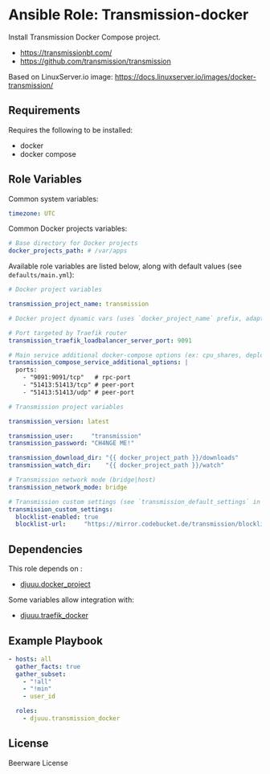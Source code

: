 Ansible Role: Transmission-docker
=================================

Install Transmission Docker Compose project.

- https://transmissionbt.com/
- https://github.com/transmission/transmission

Based on LinuxServer.io image: https://docs.linuxserver.io/images/docker-transmission/

Requirements
------------

Requires the following to be installed:
- docker
- docker compose

Role Variables
--------------

Common system variables:

```yaml
timezone: UTC
```

Common Docker projects variables:

```yaml
# Base directory for Docker projects
docker_projects_path: # /var/apps
```

Available role variables are listed below, along with default values (see `defaults/main.yml`):

```yaml
# Docker project variables

transmission_project_name: transmission

# Docker project dynamic vars (uses `docker_project_name` prefix, adapt if overridden)

# Port targeted by Traefik router
transmission_traefik_loadbalancer_server_port: 9091

# Main service additional docker-compose options (ex: cpu_shares, deploy, ...)
transmission_compose_service_additional_options: |
  ports:
    - "9091:9091/tcp"   # rpc-port
    - "51413:51413/tcp" # peer-port
    - "51413:51413/udp" # peer-port
```

```yaml
# Transmission project variables

transmission_version: latest

transmission_user:     "transmission"
transmission_password: "CH4NGE ME!"

transmission_download_dir: "{{ docker_project_path }}/downloads"
transmission_watch_dir:    "{{ docker_project_path }}/watch"

# Transmission network mode (bridge|host)
transmission_network_mode: bridge

# Transmission custom settings (see `transmission_default_settings` in vars/main.yml)
transmission_custom_settings:
  blocklist-enabled: true
  blocklist-url:     "https://mirror.codebucket.de/transmission/blocklist.p2p.gz"
```

Dependencies
------------

This role depends on :
- [djuuu.docker_project](https://github.com/Djuuu/ansible-role-docker-project)

Some variables allow integration with:
- [djuuu.traefik_docker](https://github.com/Djuuu/ansible-role-traefik-docker)

Example Playbook
----------------

```yaml
- hosts: all
  gather_facts: true
  gather_subset:
    - "!all"
    - "!min"
    - user_id

  roles:
    - djuuu.transmission_docker
```

License
-------

Beerware License
